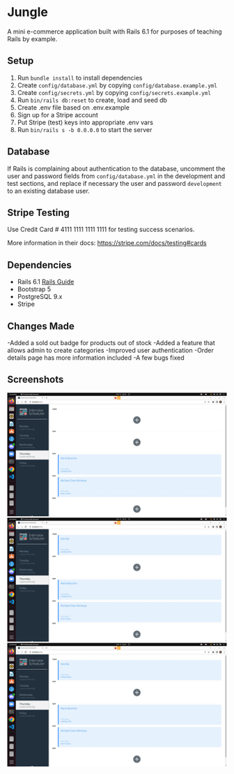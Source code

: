 # Jungle

A mini e-commerce application built with Rails 6.1 for purposes of teaching Rails by example.

## Setup

1. Run `bundle install` to install dependencies
2. Create `config/database.yml` by copying `config/database.example.yml`
3. Create `config/secrets.yml` by copying `config/secrets.example.yml`
4. Run `bin/rails db:reset` to create, load and seed db
5. Create .env file based on .env.example
6. Sign up for a Stripe account
7. Put Stripe (test) keys into appropriate .env vars
8. Run `bin/rails s -b 0.0.0.0` to start the server

## Database

If Rails is complaining about authentication to the database, uncomment the user and password fields from `config/database.yml` in the development and test sections, and replace if necessary the user and password `development` to an existing database user.

## Stripe Testing

Use Credit Card # 4111 1111 1111 1111 for testing success scenarios.

More information in their docs: <https://stripe.com/docs/testing#cards>

## Dependencies

- Rails 6.1 [Rails Guide](http://guides.rubyonrails.org/v6.1/)
- Bootstrap 5
- PostgreSQL 9.x
- Stripe

## Changes Made
-Added a sold out badge for products out of stock
-Added a feature that allows admin to create categories
-Improved user authentication
-Order details page has more information included
-A few bugs fixed

## Screenshots

!["A gif of the add feature"](https://github.com/SimRai32/scheduler2/blob/master/docs/Add.gif?raw=true)
!["A gif of the edit feature"](https://github.com/SimRai32/scheduler2/blob/master/docs/Edit.gif?raw=true)
!["A gif of the delete feature"](https://github.com/SimRai32/scheduler2/blob/master/docs/Delete.gif?raw=true)
